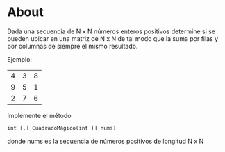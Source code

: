 # About

Dada una secuencia de N x N números enteros positivos determine si se pueden ubicar en una matriz de N x N de tal modo que la suma por filas y por columnas de siempre el mismo resultado.

Ejemplo:

||||
|-|-|-|
|4|3|8|
|9|5|1|
|2|7|6|

Implemente el método

`int [,] CuadradoMágico(int [] nums)`

donde nums es la secuencia de números positivos de longitud N x N
